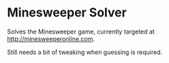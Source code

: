 # Minesweeper Solver
Solves the Minesweeper game, currently targeted at http://minesweeperonline.com.

Still needs a bit of tweaking when guessing is required.
